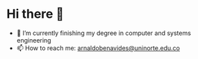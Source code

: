 # Hi there 👋
- 🔭 I’m currently finishing my degree in computer and systems engineering
- 📫 How to reach me: arnaldobenavides@uninorte.edu.co
